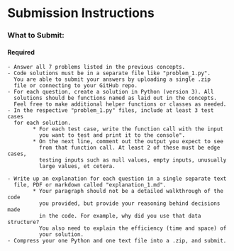 # Submission Instructions
### What to Submit:

#### Required
	- Answer all 7 problems listed in the previous concepts.
	- Code solutions must be in a separate file like "problem_1.py".
	  You are able to submit your answers by uploading a single .zip
	  file or connecting to your GitHub repo.
	- For each question, create a solution in Python (version 3). All
	  solutions should be functions named as laid out in the concepts.
	  Feel free to make additional helper functions or classes as needed.
	- In the respective "problem_1.py" files, include at least 3 test cases
	  for each solution.
			* For each test case, write the function call with the input
			  you want to test and print it to the console".
			* On the next line, comment out the output you expect to see
			  from that function call. At least 2 of these must be edge cases,
			  testing inputs such as null values, empty inputs, unusually
			  large values, et cetera.

	- Write up an explanation for each question in a single separate text
	  file, PDF or markdown called "explanation_1.md".
			* Your paragraph should not be a detailed walkthrough of the code
			  you provided, but provide your reasoning behind decisions made
			  in the code. For example, why did you use that data structure?
			  You also need to explain the efficiency (time and space) of
			  your solution.
	- Compress your one Python and one text file into a .zip, and submit.
